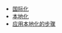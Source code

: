 - [国际化](./courseware.md/#国际化：用于对应用进行设计和准备，以便在全球不同地区使用。)
- [本地化](./courseware.md/#本地化：为不同的本地环境构建应用版本。)
- [应用本地化的步骤](./courseware.md/#应用本地化的步骤)
